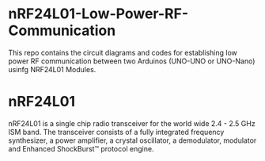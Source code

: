 # nRF24L01-Low-Power-RF-Communication
This repo contains the circuit diagrams and codes for establishing low power RF communication between two Arduinos (UNO-UNO or UNO-Nano) usinfg NRF24L01 Modules.

# nRF24L01
nRF24L01 is a single chip radio transceiver for the world wide 2.4 - 2.5 GHz ISM band. The transceiver consists of a fully integrated frequency synthesizer, a power amplifier, a crystal oscillator, a demodulator, modulator and Enhanced ShockBurst™ protocol engine.
